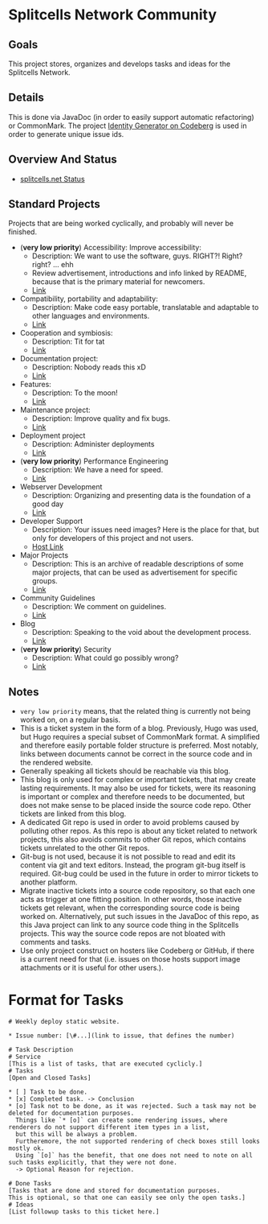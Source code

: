 # Splitcells Network Community
## Goals
This project stores, organizes and develops tasks and ideas for the Splitcells Network.
## Details
This is done via JavaDoc (in order to easily support automatic refactoring) or CommonMark.
The project [Identity Generator on Codeberg](https://codeberg.org/splitcells-net/net.splitcells.network.community/projects/10112)
is used in order to generate unique issue ids. 
## Overview And Status
* [splitcells.net Status](https://splitcells.net/net/splitcells/network/status.html)
## Standard Projects
Projects that are being worked cyclically, and probably will never be finished.
* (**very low priority**) Accessibility: Improve accessibility:
    * Description: We want to use the software, guys. RIGHT?! Right? right? ... ehh
    * Review advertisement, introductions and info linked by README,
      because that is the primary material for newcomers.
    * [Link](./src/main/md/net/splitcells/network/community/accessibility/index.md)
* Compatibility, portability and adaptability:
    * Description: Make code easy portable, translatable and adaptable to other languages and environments.
    * [Link](./src/main/md/net/splitcells/network/community/compatibility-portability-and-adaptability/index.md)
* Cooperation and symbiosis:
    * Description: Tit for tat
    * [Link](./src/main/md/net/splitcells/network/community/cooperation-and-symbiosis/index.md)
* Documentation project:
    * Description: Nobody reads this xD
    * [Link](./src/main/md/net/splitcells/network/community/documentation/index.md)
* Features:
    * Description: To the moon!
    * [Link](./src/main/md/net/splitcells/network/community/features/index.md)
* Maintenance project:
    * Description: Improve quality and fix bugs.
    * [Link](./src/main/md/net/splitcells/network/community/maintenance/index.md)
* Deployment project
    * Description: Administer deployments
    * [Link](./src/main/md/net/splitcells/network/community/deployment/index.md)
* (**very low priority**) Performance Engineering 
    * Description: We have a need for speed.
    * [Link](./src/main/md/net/splitcells/network/community/performance-engineering/index.md)
* Webserver Development
    * Description: Organizing and presenting data is the foundation of a good day
    * [Link](./src/main/md/net/splitcells/network/community/webserver-development/index.md)
* Developer Support
    * Description: Your issues need images? Here is the place for that, but only for developers of this project and not users. 
    * [Host Link](https://codeberg.org/splitcells-net/net.splitcells.network.community/projects/8592)
* Major Projects
    * Description: This is an archive of readable descriptions of some major projects,
      that can be used as advertisement for specific groups.
    * [Link](./src/main/md/net/splitcells/network/community/projects/index.md)
* Community Guidelines
    * Description: We comment on guidelines.
    * [Link](./src/main/md/net/splitcells/network/community/guidelines/index.md)
* Blog
  * Description: Speaking to the void about the development process.
  * [Link](./src/main/md/net/splitcells/network/community/blog/index.md)
* (**very low priority**) Security
  * Description: What could go possibly wrong?
  * [Link](./src/main/md/net/splitcells/network/community/security/index.md)
## Notes
* `very low priority` means, that the related thing is currently not being worked on, on a regular basis.
* This is a ticket system in the form of a blog.
  Previously, Hugo was used, but Hugo requires a special subset of CommonMark format.
  A simplified and therefore easily portable folder structure is preferred.
  Most notably, links between documents cannot be correct in the source code and in the rendered website.
* Generally speaking all tickets should be reachable via this blog.
* This blog is only used for complex or important tickets, that may create lasting requirements.
  It may also be used for tickets, were its reasoning is important or complex and therefore needs to be documented,
  but does not make sense to be placed inside the source code repo.
  Other tickets are linked from this blog.
* A dedicated Git repo is used in order to avoid problems caused by polluting other repos.
  As this repo is about any ticket related to network projects,
  this also avoids commits to other Git repos,
  which contains tickets unrelated to the other Git repos.
* Git-bug is not used,
  because it is not possible to read and edit its content via git and text editors.
  Instead, the program git-bug itself is required.
  Git-bug could be used in the future in order to mirror tickets to another platform.
* Migrate inactive tickets into a source code repository,
  so that each one acts as trigger at one fitting position.
  In other words, those inactive tickets get relevant, when the corresponding source code is being worked on.
  Alternatively, put such issues in the JavaDoc of this repo,
  as this Java project can link to any source code thing in the Splitcells projects.
  This way the source code repos are not bloated with comments and tasks.
* Use only project construct on hosters like Codeberg or GitHub,
  if there is a current need for that
  (i.e. issues on those hosts support image attachments or it is useful for other users.).
# Format for Tasks
```
# Weekly deploy static website.

* Issue number: [\#...](link to issue, that defines the number)

# Task Description
# Service
[This is a list of tasks, that are executed cyclicly.]
# Tasks
[Open and Closed Tasks]

* [ ] Task to be done.
* [x] Completed task. -> Conclusion
* [o] Task not to be done, as it was rejected. Such a task may not be deleted for documentation purposes.
  Things like `* [o]` can create some rendering issues, where renderers do not support different item types in a list,
  but this will be always a problem.
  Furtheremore, the not supported rendering of check boxes still looks mostly ok.
  Using `[o]` has the benefit, that one does not need to note on all such tasks explicitly, that they were not done.
  -> Optional Reason for rejection.

# Done Tasks
[Tasks that are done and stored for documentation purposes.
This is optional, so that one can easily see only the open tasks.]
# Ideas
[List followup tasks to this ticket here.]
```